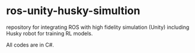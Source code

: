 # ros-unity-husky-simultion
repository for integrating ROS with high fidelity simulation (Unity) including Husky robot for training RL models. 

All codes are in C#.
